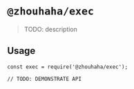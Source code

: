 # `@zhouhaha/exec`

> TODO: description

## Usage

```
const exec = require('@zhouhaha/exec');

// TODO: DEMONSTRATE API
```
